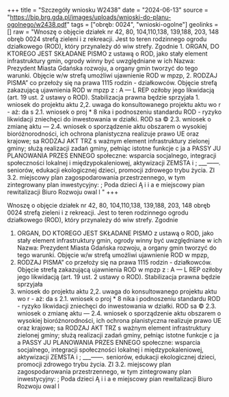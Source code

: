 +++
title = "Szczegóły wniosku W2438"
date = "2024-06-13"
source = "https://bip.brg.gda.pl/images/uploads/wnioski-do-planu-ogolnego/w2438.pdf"
tags = ["obręb: 0024", "wnioski-ogolne"]
geolinks = []
raw = "Wnoszę o objęcie działek nr 42, 80, 104,110,138, 139,188, 203, 148 obręb 0024 strefą zieleni i z rekreacji. Jest to teren rodzinnego ogrodu działkowego (ROD), który przynależy dó wiw strefy. Zgodnie 1. ORGAN, DO KTOREGO JEST SKŁADANE PISMO z ustawą o ROD, jako stały element infrastruktury gmin, ogrody winny być uwzględniane w ich Nazwa: Prezydent Miasta Gdańska rozwoju, a organy gmin tworzyć do tego warunki. Objęcie w/w strefą umożliwi ujawnienie ROD w mpzp, 2. RODZAJ PISMA” co przełoży się na prawa 1115 rodzin - działkowców. Objęcie strefą zakazującą ujawnienia ROD w mpzp z : A — L  REP oziłoby jego likwidacją (art. 19 ust. 2 ustawy o ROD). Stabilizacja prawna będzie sprzyjała 1. wniosek do projektu aktu  2,2. uwaga do konsultowanego projektu aktu wo r - aż: da s 2.1. wniosek o proj * 8 nika i podnoszeniu standardu ROD - ryzyko likwidacji zniechęci do inwestowania w działki. ROD sa © 2.3. wniosek o zmianę aktu — 2.4. wniosek o sporządzenie aktu obszarem o wysokiej bioróżnorodności, ich ochrona planistyczna realizuje prawo UE oraz krajowe; sa RODZAJ AKT TRZ s ważnym element infrastruktury zielonej gminy; służą realizacji zadań gminy, pełniąc istotne funkcje c ja a PASSY JU PLANOWANIA PRZES ENNEGO społeczne: wsparcia socjalnego, integracji społeczności lokalnej i międzypokaleniowej, aktywizacji ZEMSTA i ; ____——._ seniorów, edukacji ekologicznej dzieci, promocji zdrowego trybu życia. ZI 3.2. miejscowy plan zagospodarowania przestrzennego, w tym zintegrowany plan inwestycyjny: ; Poda dzieci Ą  i i a  e miejscowy pian rewitalizacji Biuro Rozwoju owal l  "
+++

Wnoszę o objęcie działek nr 42, 80, 104,110,138, 139,188, 203, 148 obręb 0024 strefą zieleni i
z rekreacji. Jest to teren rodzinnego ogrodu działkowego (ROD), który przynależy dó wiw strefy. Zgodnie
1. ORGAN, DO KTOREGO JEST SKŁADANE PISMO z ustawą o ROD, jako stały element infrastruktury gmin, ogrody winny być uwzględniane w ich
Nazwa: Prezydent Miasta Gdańska rozwoju, a organy gmin tworzyć do tego warunki. Objęcie w/w strefą umożliwi ujawnienie ROD w mpzp,
2. RODZAJ PISMA” co przełoży się na prawa 1115 rodzin - działkowców. Objęcie strefą zakazującą ujawnienia ROD w mpzp
z : A — L  REP oziłoby jego likwidacją (art. 19 ust. 2 ustawy o ROD). Stabilizacja prawna będzie sprzyjała
1. wniosek do projektu aktu  2,2. uwaga do konsultowanego projektu aktu wo r - aż: da s
2.1. wniosek o proj * 8 nika i podnoszeniu standardu ROD - ryzyko likwidacji zniechęci do inwestowania w działki. ROD sa
© 2.3. wniosek o zmianę aktu — 2.4. wniosek o sporządzenie aktu obszarem o wysokiej bioróżnorodności, ich ochrona planistyczna realizuje prawo UE oraz krajowe; sa
RODZAJ AKT TRZ s ważnym element infrastruktury zielonej gminy; służą realizacji zadań gminy, pełniąc istotne funkcje
c ja a PASSY JU PLANOWANIA PRZES ENNEGO społeczne: wsparcia socjalnego, integracji społeczności lokalnej i międzypokaleniowej, aktywizacji
ZEMSTA i ; ____——._ seniorów, edukacji ekologicznej dzieci, promocji zdrowego trybu życia.
ZI 3.2. miejscowy plan zagospodarowania przestrzennego, w tym zintegrowany plan inwestycyjny: ; Poda dzieci Ą  i i a  e
miejscowy pian rewitalizacji Biuro Rozwoju owal l  


